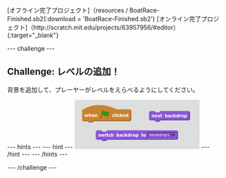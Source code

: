 <div class="p-hero-buttons">
 [オフライン完了プロジェクト]（resources / BoatRace-Finished.sb2{:download = 'BoatRace-Finished.sb2'} [オンライン完了プロジェクト]（http://scratch.mit.edu/projects/63957956/#editor）{:target="_blank"}
</div>

\--- challenge \---

## Challenge: レベルの追加！

背景を追加して、プレーヤーがレベルをえらべるようにしてください。

\--- hints \--- \--- hint \--- ![screenshot](images/boat-levels-blocks.png) \--- /hint \--- \--- /hints \---

\--- /challenge \---